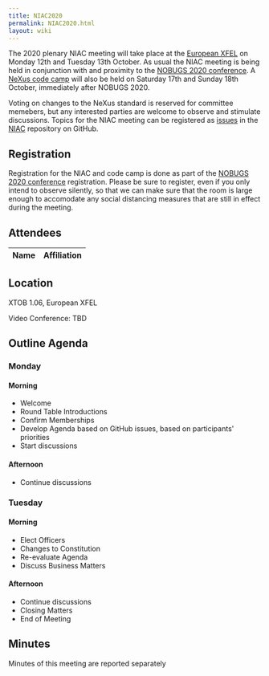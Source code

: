 ```yaml
---
title: NIAC2020
permalink: NIAC2020.html
layout: wiki
---
```


The 2020 plenary NIAC meeting will take place at the [European XFEL](https://www.xfel.eu/) on  Monday 12th and Tuesday 13th October.
As usual the NIAC meeting is being held in conjunction with and proximity to the [NOBUGS 2020 conference](https://tiny.cc/nobugs2020).
A [NeXus code camp](https://www.nexusformat.org/CodeCamp2020-2.html) will also be held on Saturday 17th and Sunday 18th October, immediately after NOBUGS 2020.

Voting on changes to the NeXus standard is reserved for committee memebers, but any interested parties are welcome to observe and stimulate discussions. Topics for the NIAC meeting can be registered as
[issues](https://github.com/nexusformat/NIAC/issues) in the
[NIAC](https://github.com/nexusformat/NIAC) repository on GitHub.

## Registration

Registration for the NIAC and code camp is done as part of the [NOBUGS 2020 conference](https://tiny.cc/nobugs2020) registration. Please be sure to register, even if you only intend to observe silently, so that we can make sure that the room is large enough to accomodate any social distancing measures that are still in effect during the meeting.

## Attendees

Name|Affiliation
----|----

## Location

XTOB 1.06, European XFEL

Video Conference: TBD

## Outline Agenda

### Monday

#### Morning
* Welcome
* Round Table Introductions
* Confirm Memberships
* Develop Agenda based on GitHub issues, based on participants' priorities
* Start discussions

#### Afternoon
* Continue discussions

### Tuesday

#### Morning
* Elect Officers
* Changes to Constitution
* Re-evaluate Agenda
* Discuss Business Matters

#### Afternoon
* Continue discussions
* Closing Matters
* End of Meeting

## Minutes

Minutes of this meeting are reported separately
